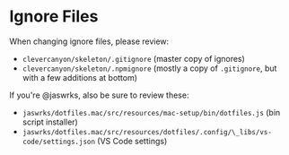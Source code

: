 # Ignore Files

When changing ignore files, please review:

-   `clevercanyon/skeleton/.gitignore` (master copy of ignores)
-   `clevercanyon/skeleton/.npmignore` (mostly a copy of `.gitignore`, but with a few additions at bottom)

If you're @jaswrks, also be sure to review these:

-   `jaswrks/dotfiles.mac/src/resources/mac-setup/bin/dotfiles.js` (bin script installer)
-   `jaswrks/dotfiles.mac/src/resources/dotfiles/.config/\_libs/vs-code/settings.json` (VS Code settings)
